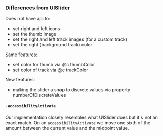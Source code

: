 ### Differences from UISlider

Does not have api to:

- set right and left icons
- set the thumb image
- set the right and left track images (for a custom track)
- set the right (background track) color

Same features:

- set color for thumb via @c thumbColor
- set color of track via @c trackColor

New features:

- making the slider a snap to discrete values via property numberOfDiscreteValues

#### `-accessibilityActivate`

Our implementation closely resembles what UISlider does but it's not an exact match. On an
`accessibilityActivate` we move one sixth of the amount between the current value and the midpoint value.
